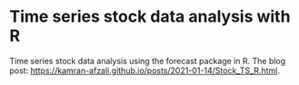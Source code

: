 # Time series stock data analysis with R 

Time series stock data analysis using the forecast package in R. The blog post: https://kamran-afzali.github.io/posts/2021-01-14/Stock_TS_R.html.

